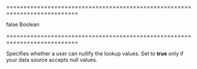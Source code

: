 ===========================================================================
<!--default-->false<!--/default-->
<!--type-->Boolean<!--/type-->
===========================================================================

<!--shortDescription-->
Specifies whether a user can nullify the lookup values. Set to **true** only if your data source accepts null values.
<!--/shortDescription-->

<!--fullDescription-->

<!--/fullDescription-->